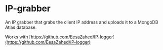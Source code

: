 # IP-grabber
An IP grabber that grabs the client IP address and uploads it to a MongoDB Atlas database.

Works with [https://github.com/EesaZahed/IP-logger](https://github.com/EesaZahed/IP-logger)
